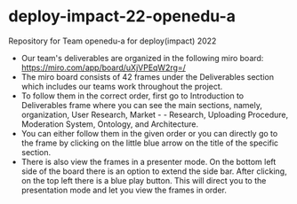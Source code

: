 # deploy-impact-22-openedu-a
Repository for Team openedu-a for deploy(impact) 2022
- Our team's deliverables are organized in the following miro board: https://miro.com/app/board/uXjVPEqW2rg=/
- The miro board consists of 42 frames under the Deliverables section which includes our teams work throughout the project. 
- To follow them in the correct order, first go to Introduction to Deliverables frame where you can see the main sections, namely, organization, User Research, Market - - Research, Uploading Procedure, Moderation System, Ontology, and Architecture. 
- You can either follow them in the given order or you can directly go to the frame by clicking on the little blue arrow on the title of the specific section. 
- There is also view the frames in a presenter mode. On the bottom left side of the board there is an option to extend the side bar. After clicking, on the top left there is a blue play button. This will direct you to the presentation mode and let you view the frames in order. 
